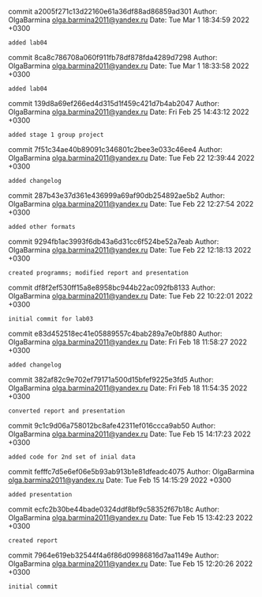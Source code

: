 commit a2005f271c13d22160e61a36df88ad86859ad301
Author: OlgaBarmina <olga.barmina2011@yandex.ru>
Date:   Tue Mar 1 18:34:59 2022 +0300

    added lab04

commit 8ca8c786708a060f911fb78df878fda4289d7298
Author: OlgaBarmina <olga.barmina2011@yandex.ru>
Date:   Tue Mar 1 18:33:58 2022 +0300

    added lab04

commit 139d8a69ef266ed4d315d1f459c421d7b4ab2047
Author: OlgaBarmina <olga.barmina2011@yandex.ru>
Date:   Fri Feb 25 14:43:12 2022 +0300

    added stage 1 group project

commit 7f51c34ae40b89091c346801c2bee3e033c46ee4
Author: OlgaBarmina <olga.barmina2011@yandex.ru>
Date:   Tue Feb 22 12:39:44 2022 +0300

    added changelog

commit 287b43e37d361e436999a69af90db254892ae5b2
Author: OlgaBarmina <olga.barmina2011@yandex.ru>
Date:   Tue Feb 22 12:27:54 2022 +0300

    added other formats

commit 9294fb1ac3993f6db43a6d31cc6f524be52a7eab
Author: OlgaBarmina <olga.barmina2011@yandex.ru>
Date:   Tue Feb 22 12:18:13 2022 +0300

    created programms; modified report and presentation

commit df8f2ef530ff15a8e8958bc944b22ac092fb8133
Author: OlgaBarmina <olga.barmina2011@yandex.ru>
Date:   Tue Feb 22 10:22:01 2022 +0300

    initial commit for lab03

commit e83d452518ec41e05889557c4bab289a7e0bf880
Author: OlgaBarmina <olga.barmina2011@yandex.ru>
Date:   Fri Feb 18 11:58:27 2022 +0300

    added changelog

commit 382af82c9e702ef79171a500d15bfef9225e3fd5
Author: OlgaBarmina <olga.barmina2011@yandex.ru>
Date:   Fri Feb 18 11:54:35 2022 +0300

    converted report and presentation

commit 9c1c9d06a758012bc8afe42311ef016ccca9ab50
Author: OlgaBarmina <olga.barmina2011@yandex.ru>
Date:   Tue Feb 15 14:17:23 2022 +0300

    added code for 2nd set of inial data

commit fefffc7d5e6ef06e5b93ab913b1e81dfeadc4075
Author: OlgaBarmina <olga.barmina2011@yandex.ru>
Date:   Tue Feb 15 14:15:29 2022 +0300

    added presentation

commit ecfc2b30be44bade0324ddf8bf9c58352f67b18c
Author: OlgaBarmina <olga.barmina2011@yandex.ru>
Date:   Tue Feb 15 13:42:23 2022 +0300

    created report

commit 7964e619eb32544f4a6f86d09986816d7aa1149e
Author: OlgaBarmina <olga.barmina2011@yandex.ru>
Date:   Tue Feb 15 12:20:26 2022 +0300

    initial commit
